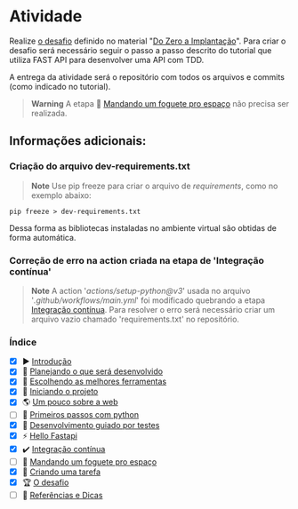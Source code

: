 # Atividade

Realize [o desafio](https://cassiobotaro.dev/do_zero_a_implantacao/desafio/) definido no material "[Do Zero a Implantação](https://cassiobotaro.dev/do_zero_a_implantacao)". Para criar o desafio será necessário seguir o passo a passo descrito do tutorial que utiliza FAST API para desenvolver uma API com TDD. 

A entrega da atividade será o repositório com todos os arquivos e commits (como indicado no tutorial). 

> **Warning**
A etapa 🚀 [Mandando um foguete pro espaço](https://cassiobotaro.dev/do_zero_a_implantacao/deploy/) não precisa ser realizada.


## Informações adicionais: 

### Criação do arquivo dev-requirements.txt
> **Note**
> Use pip freeze para criar o arquivo de _requirements_, como no exemplo abaixo:

```
pip freeze > dev-requirements.txt
```
Dessa forma as bibliotecas instaladas no ambiente virtual são obtidas de forma automática. 

### Correção de erro na action criada na etapa de 'Integração contínua'
> **Note**
>  A action '_actions/setup-python@v3_' usada no arquivo '_.github/workflows/main.yml_' foi modificado quebrando a etapa [Integração contínua](https://cassiobotaro.dev/do_zero_a_implantacao/integracao/). Para resolver o erro será necessário criar um arquivo vazio chamado 'requirements.txt' no repositório. 


### Índice

- [x] ▶️ [Introdução](https://cassiobotaro.dev/do_zero_a_implantacao/)
- [x] 💭 [Planejando o que será desenvolvido](https://cassiobotaro.dev/do_zero_a_implantacao/planejando/)
- [x] 🔨 [Escolhendo as melhores ferramentas](https://cassiobotaro.dev/do_zero_a_implantacao/ferramentas/)
- [x] 📖 [Iniciando o projeto](https://cassiobotaro.dev/do_zero_a_implantacao/projeto/)
- [x] 🌎 [Um pouco sobre a web](https://cassiobotaro.dev/do_zero_a_implantacao/web/)
- [ ] 🐍 [Primeiros passos com python](https://cassiobotaro.dev/do_zero_a_implantacao/python/)
- [x] 🐐 [Desenvolvimento guiado por testes](https://cassiobotaro.dev/do_zero_a_implantacao/testes/)
- [x] ⚡️ [Hello Fastapi](https://cassiobotaro.dev/do_zero_a_implantacao/hello_fastapi/)
- [x] ✔️ [Integração contínua](https://cassiobotaro.dev/do_zero_a_implantacao/integracao/)
- [ ] 🚀 [Mandando um foguete pro espaço](https://cassiobotaro.dev/do_zero_a_implantacao/deploy/)
- [x] 📝 [Criando uma tarefa](https://cassiobotaro.dev/do_zero_a_implantacao/criar/)
- [x] 🏆 [O desafio](https://cassiobotaro.dev/do_zero_a_implantacao/desafio/)
- [ ] 📑 [Referências e Dicas](https://cassiobotaro.dev/do_zero_a_implantacao/referencias/)
